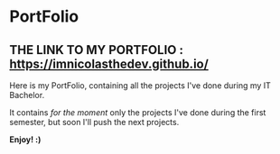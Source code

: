 # PortFolio
## THE LINK TO MY PORTFOLIO : https://imnicolasthedev.github.io/

Here is my PortFolio, containing all the projects I've done during my IT Bachelor. 

It contains *for the moment* only the projects I've done during the first semester, but soon I'll push the next projects.

**Enjoy! :)**
